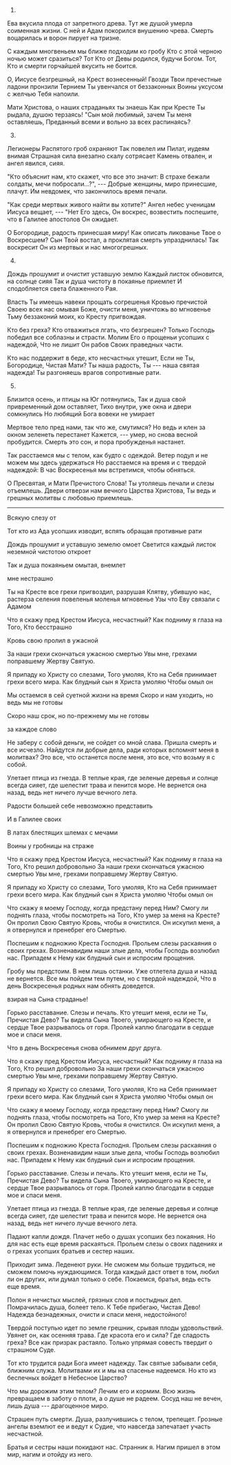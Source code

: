 
1.

Ева вкусила плода от запретного древа. 
Тут же душой умерла соименная жизни.
С ней и Адам покорился внушению чрева.
Смерть воцарилась и ворон пирует на тризне.

С каждым многвеньем мы ближе подходим ко гробу
Кто с этой черною ночью может сразиться?
Тот Кто от Девы родился, будучи Богом.
Тот, Кто и смерти горчайшей вкусить не боится.

О, Иисусе безгрешный, на Крест вознесенный!
Гвозди Твои пречестные ладони пронзили
Тернием Ты увенчался от беззаконных 
Воины уксусом с желчью Тебя напоили.

Мати Христова, о наших страданьях ты знаешь
Как при Кресте Ты рыдала, душою терзаясь!
"Сын мой любимый, зачем Ты меня оставляешь,
Преданный всеми и вольно за всех распинаясь?

3. 

Легионеры Распятого гроб охраняют 
Так повелел им Пилат, иудеям внимая
Страшная сила внезапно скалу сотрясает
Камень отвален, и ангел явился, сияя.

"Кто объяснит нам, кто скажет, что все это значит:
В страхе бежали солдаты, мечи побросали...?", ---
Добрые женщины, миро принесшие, плачут.
Им невдомек, что закончилось время печали.

"Как среди мертвых живого найти вы хотите?"
Ангел небес ученицам Иисуса вещает, ---
"Нет Его здесь, Он воскрес, возвестить поспешите,
что в Галилее апостолов Он ожидает.

О Богородице, радость принесшая миру!
Как описать ликованье Твое о Воскресшем?
Сын Твой востал, а проклятая смерть упразднилась!
Так воскресит Он из мертвых и нас многогрешных.

4.

Дождь прошумит и очистит уставшую землю
Каждый листок обновится, на солнце сияя
Так и душа чистоту в покаянье приемлет
И сподобляется света блаженного Рая.

Власть Ты имеешь навеки прощать согрешенья
Кровью пречистой Своею всех нас омывая
Боже, очисти меня, уничтожь во мгновенье
Тьму беззаконий моих, ко Кресту пригвождая. 

Кто без греха? Кто отважиться лгать, что безгрешен?
Только Господь победил все соблазны и страсти.
Молим Его о прощеньи усопших с надеждой,
Что не лишит Он рабов Своих праведных части.

Кто нас поддержит в беде, кто несчастных утешит,
Если не Ты, Богородице, Чистая Мати?
Ты наша радость, Ты --- наша святая надежда!
Ты разгоняешь врагов сопротивные рати.

5.

Близится осень, и птицы на Юг потянулись, 
Так и душа свой привременный дом оставляет,
Тихо внутри, уже окна и двери сомкнулись
Но любящий Бога вовеки не умирает

Мертвое тело пред нами, так что же, смутимся? 
Но ведь и клен за окном зеленеть перестанет
Кажется, --- умер, но снова весной пробудится.
Смерть это сон, и пора пробужденья настанет.

Так расстаемся мы с телом, как будто с одеждой.
Ветер подул и не можем мы здесь удержаться
Но расстаемся на время и с твердой надеждой:
В час Воскресенья мы встретимся, чтобы обняться.

О Пресвятая, и Мати Пречистого Слова!
Ты утоляешь печали и слезы отъемлешь.
Двери отверзи нам вечного Царства Христова,
Ты ведь и грешных молитвы с любовью приемлешь.



---------------
Всякую слезу от

Тот кто из Ада усопших изводит, вспять обращая противные рати

Дождь прошумит и уставшую земелю омоет
Светится каждый листок неземной чистотою
откроет


Так и душа покаяньем омытая, внемлет  

мне нестрашно

Ты на Кресте все грехи пригвоздил, разрушая
Клятву, убившую нас, растерза                              селения повеленья моленья мгновенье
Узы что Еву связали с Адамом 



Что я скажу пред Крестом Иисуса, несчастный?
Как подниму я глаза на Того, Кто бесстрашно



Кровь свою пролил в ужасной


За наши грехи скончаться ужасною смертью
Увы мне, грехами поправшему Жертву Святую.

Я припаду ко Христу со слезами, Того умоляя,
Кто на Себя принимает грехи всего мира.
Как блудный сын я Христа умоляю
Чтобы омыл он 






Мы остаемся в сей суетной жизни на время 
Скоро и нам уходить, но ведь мы не готовы

Скоро наш срок, но по-прежнему мы не готовы

за каждое слово



Не заберу с собой деньги, не сойдет со мной слава.
Пришла смерть и все исчезло.
Найдутся ли добрые дела, ради которых вспомнят меня в молитвах?
Это все, что останется после меня, это все, что возьму я с собой.


Улетает птица из гнезда. В теплые края, где зеленые деревья и солнце всегда сияет, где шелестит трава и пенится море. Не вернется она назад, ведь нет ничего лучше вечного лета.

Радости большей себе невозможно представить


И в Галилее своих 

В латах блестящих шлемах с мечами

Воины у гробницы на страже



Что я скажу пред Крестом Иисуса, несчастный?
Как подниму я глаза на Того, Кто решил добровольно
За наши грехи скончаться ужасною смертью
Увы мне, грехами поправшему Жертву Святую.

Я припаду ко Христу со слезами, Того умоляя,
Кто на Себя принимает грехи всего мира.
Как блудный сын я Христа умоляю
Чтобы омыл он 

Что скажу я моему Господу, когда предстану перед Ним? Смогу ли поднять глаза, чтобы посмотреть на Того, Кто умер за меня на Кресте? Он пролил Свою Святую Кровь, чтобы я очистился. Он искупил меня, а я отвернулся и пренебрег его Смертью.

Поспешим к подножию Креста Господня. Прольем слезы раскаяния о своих грехах. Возненавидим наши злые дела, чтобы Господь возлюбил нас. Припадем к Нему как блудный сын и испросим прощения.


Гробу мы предстоим. В нем лишь останки. 
Уже отлетела душа и назад не вернется. 
Все мы пойдем тем путем, но с твердой надеждой,
Что в день Воскресенья родных нам обнять доведется.




взирая на Сына страданье!

Горько расставание. Слезы и печаль. Кто утешит меня, если не Ты, Пречистая Дево? Ты видела Сына Твоего, умирающего на Кресте, и сердце Твое разрывалось от горя. Пролей каплю благодати в сердце мое и спаси меня.


Что в день Воскресенья снова обнимем друг друга.

Что я скажу пред Крестом Иисуса, несчастный?
Как подниму я глаза на Того, Кто решил добровольно
За наши грехи скончаться ужасною смертью
Увы мне, грехами поправшему Жертву Святую.

Я припаду ко Христу со слезами, Того умоляя,
Кто на Себя принимает грехи всего мира.
Как блудный сын я Христа умоляю
Чтобы омыл он 

Что скажу я моему Господу, когда предстану перед Ним? Смогу ли поднять глаза, чтобы посмотреть на Того, Кто умер за меня на Кресте? Он пролил Свою Святую Кровь, чтобы я очистился. Он искупил меня, а я отвернулся и пренебрег его Смертью.

Поспешим к подножию Креста Господня. Прольем слезы раскаяния о своих грехах. Возненавидим наши злые дела, чтобы Господь возлюбил нас. Припадем к Нему как блудный сын и испросим прощения.

Горько расставание. Слезы и печаль. Кто утешит меня, если не Ты, Пречистая Дево? Ты видела Сына Твоего, умирающего на Кресте, и сердце Твое разрывалось от горя. Пролей каплю благодати в сердце мое и спаси меня.


Улетает птица из гнезда. В теплые края, где зеленые деревья и солнце всегда сияет, где шелестит трава и пенится море. Не вернется она назад, ведь нет ничего лучше вечного лета.

Падают капли дождя. Плачет небо о душах усопших без покаяния. Но для нас есть еще время раскаяться. Прольем слезы о своих падениях и о грехах усопших братьев и сестер наших.

Приходит зима. Леденеют руки. Не сможем мы больше трудиться, не сможем помочь нуждающимся. Тогда каждый даст ответ в том, любил ли он других, или думал только о себе. Покаемся, братья, ведь есть еще время.

Полон я нечистых мыслей, грязных слов и постыдных дел. Помрачилась душа, болеет тело. К Тебе прибегаю, Чистая Дево! Надежда безнадежных, очисти и спаси меня, недостойного!



Твердой поступью идет по земле грешник, срывая плоды удовольствий. Увянет он, как осенняя трава. Где красота его и сила? Где сладость греха? Все как призрак растаяло. Только упрямая совесть твердит о страшном Суде.

Тот кто трудится ради Бога имеет надежду. Так святые забывали себя, ближним служа. Молитвами их и мы на спасенье надеемся. Но кто из беспечных войдет в Небесное Царство? 

Что мы дорожим этим телом? Лечим его и кормим. Всю жизнь превращаем в заботу о плоти, а о душе не радеем. Сосуд наш не вечен, лишь душа --- драгоценное миро.


Страшен путь смерти. Душа, разлучившись с телом, трепещет. Грозные ангелы вземлют ее и ведут к Судие, что навсегда запечатает участь несчастной.

Братья и сестры наши покидают нас. 
Странник я. Нагим пришел в этом мир, нагим и отойду из него.

